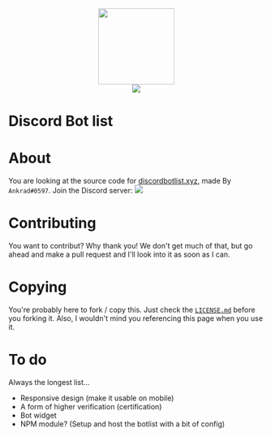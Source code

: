 <div align="center">
 <a href="https://discordbotlist.xyz">
  <img src="https://pls-m.urder.me/i/udjhb.png" width="150px">
 </a>
 <br>
 <a href="https://discord.gg/PA9EYba" target="_blank">
  <img src="https://discordapp.com/api/guilds/477792727577395210/widget.png">
 </a>
 
</div>

Discord Bot list
=================

# About

You are looking at the source code for [discordbotlist.xyz](https://discordbotlist.xyz), made By `Ankrad#0597`. Join the Discord server:
<a href="https://discord.gg/PA9EYba" target="_blank">
  <img src="https://discordapp.com/api/guilds/477792727577395210/widget.png?style=banner3">
</a>

# Contributing

You want to contribut? Why thank you! We don't get much of that, but go ahead and make a pull request and I'll look into it as soon as I can. 


# Copying

You're probably here to fork / copy this. Just check the [`LICENSE.md`](https://github.com/Sank6/discordbotlist/blob/master/LICENSE.md) before you forking it. Also, I wouldn't mind you referencing this page when you use it.  


# To do

Always the longest list...
 - Responsive design (make it usable on mobile)
 - A form of higher verification (certification)
 - Bot widget
 - NPM module? (Setup and host the botlist with a bit of config)
